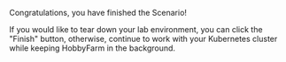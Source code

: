 Congratulations, you have finished the Scenario!

If you would like to tear down your lab environment, you can click the "Finish" button, otherwise, continue to work with your Kubernetes cluster while keeping HobbyFarm in the background.
